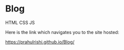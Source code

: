 # Blog
HTML CSS JS

Here is the link which navigates you to the site hosted:

https://prahulrishi.github.io/Blog/

